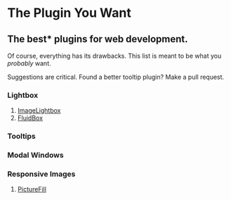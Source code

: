 # The Plugin You Want
## The best* plugins for web development.

Of course, everything has its drawbacks. This list is meant to be what you *probably* want.

Suggestions are critical. Found a better tooltip plugin? Make a pull request.

### Lightbox

1. [ImageLightbox](http://osvaldas.info/image-lightbox-responsive-touch-friendly)
2. [FluidBox](http://codepen.io/terrymun/full/JKHwp)

### Tooltips

### Modal Windows

### Responsive Images

1. [PictureFill](https://github.com/scottjehl/picturefill)
